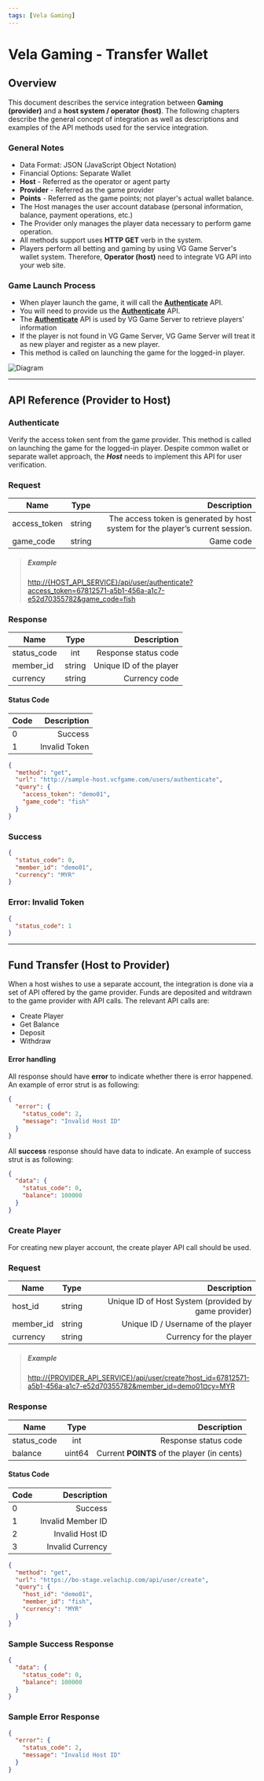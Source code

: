 ```yaml
---
tags: [Vela Gaming]
---
```


# Vela Gaming - Transfer Wallet

## Overview

This document describes the service integration between **Gaming (provider)** and a **host system / operator (host)**. The following chapters describe the general concept of integration as well as descriptions and examples of the API methods used for the service integration.

### General Notes

- Data Format: JSON (JavaScript Object Notation)
- Financial Options: Separate Wallet
- **Host** - Referred as the operator or agent party
- **Provider** - Referred as the game provider
- **Points** - Referred as the game points; not player's actual wallet balance.
- The Host manages the user account database (personal information, balance, payment operations, etc.)
- The Provider only manages the player data necessary to perform game operation.
- All methods support uses **HTTP GET** verb in the system.
- Players perform all betting and gaming by using VG Game Server's wallet system. Therefore, **Operator (host)** need to integrate VG API into your web site.

### Game Launch Process

- When player launch the game, it will call the [**Authenticate**](#api-reference-provider-to-host) API.
- You will need to provide us the [**Authenticate**](#api-reference-provider-to-host) API.
- The [**Authenticate**](#api-reference-provider-to-host) API is used by VG Game Server to retrieve players' information
- If the player is not found in VG Game Server, VG Game Server will treat it as new player and register as a new player.
- This method is called on launching the game for the logged-in player.

![Diagram](../../assets/images/image002.jpg)

* * *

## API Reference (Provider to Host)

### Authenticate

Verify the access token sent from the game provider. This method is called on launching the game for the logged-in player. Despite common wallet or separate wallet approach, the **_Host_** needs to implement this API for user verification.

<!--
type: tab
title: Docs
-->

### Request

| Name         |  Type  |                                                                    Description |
| ------------ | :----: | -----------------------------------------------------------------------------: |
| access_token | string | The access token is generated by host system for the player’s current session. |
| game_code    | string |                                                                      Game code |

> ##### Example
>
> <http://{HOST_API_SERVICE}/api/user/authenticate?access_token=67812571-a5b1-456a-a1c7-e52d70355782&game_code=fish>

### Response

| Name        |  Type  |             Description |
| ----------- | :----: | ----------------------: |
| status_code |   int  |    Response status code |
| member_id   | string | Unique ID of the player |
| currency    | string |           Currency code |

#### Status Code

| Code |   Description |
| ---- | ------------: |
| 0    |       Success |
| 1    | Invalid Token |

<!--
type: tab
title: Try It
-->

```json http
{
  "method": "get",
  "url": "http://sample-host.vcfgame.com/users/authenticate",
  "query": {
    "access_token": "demo01",
    "game_code": "fish"
  }
}
```

<!--
type: tab
title: Examples
-->

### Success

```json
{
  "status_code": 0,
  "member_id": "demo01",
  "currency": "MYR"
}
```

### Error: Invalid Token

```json
{
  "status_code": 1
}
```

<!-- type: tab-end -->

* * *

## Fund Transfer (Host to Provider)

When a host wishes to use a separate account, the integration is done via a set of API offered by the game provider. Funds are deposited and witdrawn to the game provider with API calls. The relevant API calls are:

- Create Player
- Get Balance
- Deposit
- Withdraw

#### Error handling

All response should have **error** to indicate whether there is error happened. An example of error strut is as following:

```json
{
  "error": {
    "status_code": 2,
    "message": "Invalid Host ID"
  }
}
```

All **success** response should have data to indicate. An example of success strut is as following:

```json
{
  "data": {
    "status_code": 0,
    "balance": 100000
  }
}
```

### Create Player

For creating new player account, the create player API call should be used.

<!--
type: tab
title: Docs
-->

### Request

| Name      |  Type  |                                          Description |
| --------- | :----: | ---------------------------------------------------: |
| host_id   | string | Unique ID of Host System (provided by game provider) |
| member_id | string |                   Unique ID / Username of the player |
| currency  | string |                              Currency for the player |

> ##### Example
>
> [http://{PROVIDER_API_SERVICE}/api/user/create?host_id=67812571-a5b1-456a-a1c7-e52d70355782&member_id=demo01¤cy=MYR](http://{PROVIDER_API_SERVICE}/api/user/create?host_id=67812571-a5b1-456a-a1c7-e52d70355782&member_id=demo01&currency=MYR)

### Response

| Name        |  Type  |                                 Description |
| ----------- | :----: | ------------------------------------------: |
| status_code |   int  |                        Response status code |
| balance     | uint64 | Current **POINTS** of the player (in cents) |

#### Status Code

| Code |       Description |
| ---- | ----------------: |
| 0    |           Success |
| 1    | Invalid Member ID |
| 2    |   Invalid Host ID |
| 3    |  Invalid Currency |

<!--
type: tab
title: Try It
-->

```json http
{
  "method": "get",
  "url": "https://bo-stage.velachip.com/api/user/create",
  "query": {
    "host_id": "demo01",
    "member_id": "fish",
    "currency": "MYR"
  }
}
```

<!--
type: tab
title: Examples
-->

### Sample Success Response

```json
{
  "data": {
    "status_code": 0,
    "balance": 100000
  }
}
```

### Sample Error Response

```json
{
  "error": {
    "status_code": 2,
    "message": "Invalid Host ID"
  }
}
```

<!-- type: tab-end -->

